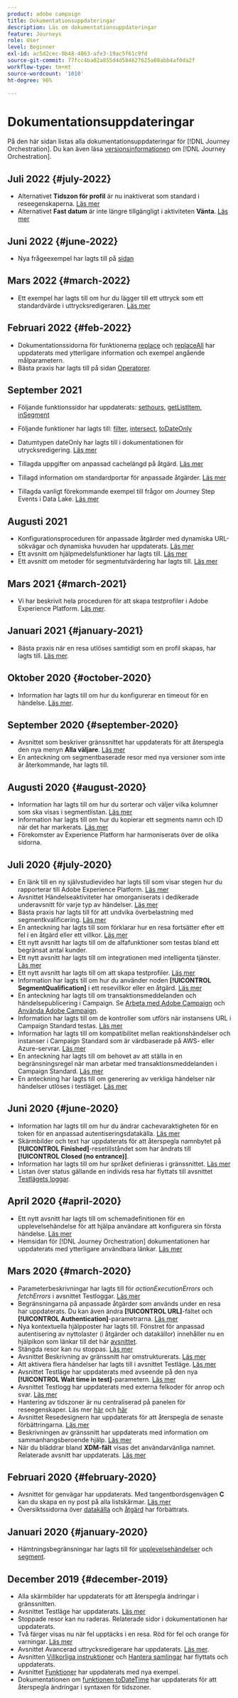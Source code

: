 ```yaml
---
product: adobe campaign
title: Dokumentationsuppdateringar
description: Läs om dokumentationsuppdateringar
feature: Journeys
role: User
level: Beginner
exl-id: ac5d2cec-0b48-4863-afe3-19ac5f61c9fd
source-git-commit: 77fcc4ba02a855d4d584627625a08abb4af0da2f
workflow-type: tm+mt
source-wordcount: '1010'
ht-degree: 96%

---
```


# Dokumentationsuppdateringar

På den här sidan listas alla dokumentationsuppdateringar för [!DNL Journey Orchestration].
Du kan även läsa [versionsinformationen](../release-notes/release-notes.md) om [!DNL Journey Orchestration].

## Juli 2022 {#july-2022}

* Alternativet **Tidszon för profil** är nu inaktiverat som standard i reseegenskaperna. [Läs mer](../building-journeys/timezone-management.md#timezone-from-profiles)
* Alternativet **Fast datum** är inte längre tillgängligt i aktiviteten **Vänta**. [Läs mer](../building-journeys/wait-activity.md)

## Juni 2022 {#june-2022}

* Nya frågeexempel har lagts till på [sidan](../building-journeys/query-examples.md)

## Mars 2022 {#march-2022}

* Ett exempel har lagts till om hur du lägger till ett uttryck som ett standardvärde i uttrycksredigeraren. [Läs mer](../expression/field-references.md#default-value)

## Februari 2022 {#feb-2022}

* Dokumentationssidorna för funktionerna [replace](../functions/functionreplace.md#example_2) och [replaceAll](../functions/functionreplaceall.md#example) har uppdaterats med ytterligare information och exempel angående målparametern.
* Bästa praxis har lagts till på sidan [Operatorer](../expression/operators.md#important-notes).

## September 2021

* Följande funktionssidor har uppdaterats: [sethours](../functions/functionsethours.md), [getListItem](../functions/functiongetlistitem.md), [inSegment](../functions/functioninsegment.md)

* Följande funktioner har lagts till: [filter](../functions/functionfilter.md), [intersect](../functions/functionintersect.md), [toDateOnly](../functions/functiontodateonly.md)

* Datumtypen dateOnly har lagts till i dokumentationen för utrycksredigering. [Läs mer](../expression/data-types.md)

* Tillagda uppgifter om anpassad cachelängd på åtgärd. [Läs mer](../datasource/external-data-sources.md#section_wjp_nl5_nhb)

* Tillagd information om standardportar för anpassade åtgärder. [Läs mer](../action/url-configuration.md)

* Tillagda vanligt förekommande exempel till frågor om Journey Step Events i Data Lake. [Läs mer](../building-journeys/query-examples.md)

## Augusti 2021

* Konfigurationsproceduren för anpassade åtgärder med dynamiska URL-sökvägar och dynamiska huvuden har uppdaterats. [Läs mer](../action/url-configuration.md)
* Ett avsnitt om hjälpmedelsfunktioner har lagts till. [Läs mer](../about/user-interface.md#accessibility)
* Ett avsnitt om metoder för segmentutvärdering har lagts till. [Läs mer](../segment/about-segments.md#evaluation-method-in-journey-orchestration)

## Mars 2021 {#march-2021}

* Vi har beskrivit hela proceduren för att skapa testprofiler i Adobe Experience Platform. [Läs mer](../building-journeys/creating-test-profiles.md).

## Januari 2021 {#january-2021}

* Bästa praxis när en resa utlöses samtidigt som en profil skapas, har lagts till. [Läs mer](../about/limitations.md#journeys-limitation-profile-creation).

## Oktober 2020 {#october-2020}

* Information har lagts till om hur du konfigurerar en timeout för en händelse. [Läs mer](../building-journeys/event-activities.md#listening-to-events-during-a-specific-time).

## September 2020 {#september-2020}

* Avsnittet som beskriver gränssnittet har uppdaterats för att återspegla den nya menyn **Alla väljare**. [Läs mer](../about/user-interface.md)
* En anteckning om segmentbaserade resor med nya versioner som inte är återkommande, har lagts till.

## Augusti 2020 {#august-2020}

* Information har lagts till om hur du sorterar och väljer vilka kolumner som ska visas i segmentlistan. [Läs mer](../building-journeys/segment-qualification-events.md)
* Information har lagts till om hur du kopierar ett segments namn och ID när det har markerats. [Läs mer](../building-journeys/segment-qualification-events.md)
* Förekomster av Experience Platform har harmoniserats över de olika sidorna.

## Juli 2020 {#july-2020}

* En länk till en ny självstudievideo har lagts till som visar stegen hur du rapporterar till Adobe Experience Platform. [Läs mer](../building-journeys/sharing-overview.md)
* Avsnittet Händelseaktiviteter har omorganiserats i dedikerade underavsnitt för varje typ av händelser. [Läs mer](../building-journeys/event-activities.md)
* Bästa praxis har lagts till för att undvika överbelastning med segmentkvalificering. [Läs mer](../building-journeys/segment-qualification-events.md#speed-segment-qualification)
* En anteckning har lagts till som förklarar hur en resa fortsätter efter ett fel i en åtgärd eller ett villkor. [Läs mer](../about/troubleshooting.md#section_h3q_kqk_fhb)
* Ett nytt avsnitt har lagts till om de alfafunktioner som testas bland ett begränsat antal kunder.
* Ett nytt avsnitt har lagts till om integrationen med intelligenta tjänster. [Läs mer](../ai-services/ai-services-overview.md)
* Ett nytt avsnitt har lagts till om att skapa testprofiler. [Läs mer](../building-journeys/testing-the-journey.md)
* Information har lagts till om hur du använder noden **[!UICONTROL SegmentQualification]** i ett resevillkor eller en åtgärd. [Läs mer](../building-journeys/segment-qualification-events.md)
* En anteckning har lagts till om transaktionsmeddelanden och händelsepublicering i Campaign. Se [Arbeta med Adobe Campaign](../action/working-with-adobe-campaign.md) och [Använda Adobe Campaign](../building-journeys/using-adobe-campaign-actions.md).
* Information har lagts till om de kontroller som utförs när instansens URL i Campaign Standard testas. [Läs mer](../action/working-with-adobe-campaign.md)
* Information har lagts till om kompatibilitet mellan reaktionshändelser och instanser i Campaign Standard som är värdbaserade på AWS- eller Azure-servrar. [Läs mer](../building-journeys/reaction-events.md)
* En anteckning har lagts till om behovet av att ställa in en begränsningsregel när man arbetar med transaktionsmeddelanden i Campaign Standard. [Läs mer](../action/working-with-adobe-campaign.md)
* En anteckning har lagts till om generering av verkliga händelser när händelser utlöses i testläget. [Läs mer](../building-journeys/testing-the-journey.md#firing_events)

## Juni 2020 {#june-2020}

* Information har lagts till om hur du ändrar cachevaraktigheten för en token för en anpassad autentiseringsdatakälla. [Läs mer](../datasource/external-data-sources.md#section_wjp_nl5_nhb)
* Skärmbilder och text har uppdaterats för att återspegla namnbytet på **[!UICONTROL Finished]**-resetillståndet som har ändrats till **[!UICONTROL Closed (no entrance)]**.
* Information har lagts till om hur språket definieras i gränssnittet. [Läs mer](../about/user-interface.md)
* Listan över status gällande en individs resa har flyttats till avsnittet [Testlägets loggar](../building-journeys/testing-the-journey.md#viewing_logs).

## April 2020 {#april-2020}

* Ett nytt avsnitt har lagts till om schemadefinitionen för en upplevelsehändelse för att hjälpa användare att konfigurera sin första händelse. [Läs mer](../event/experience-event-schema.md)
* Hemsidan för [!DNL Journey Orchestration] dokumentationen har uppdaterats med ytterligare användbara länkar. [Läs mer](../../journey-orchestration-home.md)

## Mars 2020 {#march-2020}

* Parameterbeskrivningar har lagts till för _actionExecutionErrors_ och _fetchErrors_ i avsnittet Testloggar. [Läs mer](../building-journeys/testing-the-journey.md#viewing_logs)
* Begränsningarna på anpassade åtgärder som används under en resa har uppdaterats. Du kan även ändra **[!UICONTROL URL]**-fältet och **[!UICONTROL Authentication]**-parametrarna. [Läs mer](../action/about-custom-action-configuration.md)
* Nya kontextuella hjälpposter har lagts till. Fönstret för anpassad autentisering av nyttolaster (i åtgärder och datakällor) innehåller nu en hjälpikon som länkar till det här [avsnittet](../datasource/external-data-sources.md#section_wjp_nl5_nhb).
* Stängda resor kan nu stoppas. [Läs mer](../building-journeys/using-the-journey-designer.md)
* Avsnittet Beskrivning av gränssnitt har omstrukturerats. [Läs mer](../about/user-interface.md)
* Att aktivera flera händelser har lagts till i avsnittet Testläge. [Läs mer](../building-journeys/testing-the-journey.md#firing_events)
* Avsnittet Testläge har uppdaterats med avseende på den nya **[!UICONTROL Wait time in test]**-parametern. [Läs mer](../building-journeys/testing-the-journey.md)
* Avsnittet Testlogg har uppdaterats med externa felkoder för anrop och svar. [Läs mer](../building-journeys/testing-the-journey.md#viewing_logs)
* Hantering av tidszoner är nu centraliserad på panelen för reseegenskaper. Läs mer [här](../building-journeys/changing-properties.md#timezone) och [här](../building-journeys/timezone-management.md)
* Avsnittet Resedesignern har uppdaterats för att återspegla de senaste förbättringarna. [Läs mer](../building-journeys/using-the-journey-designer.md)
* Beskrivningen av gränssnitt har uppdaterats med information om sammanhangsberoende hjälp. [Läs mer](../about/user-interface.md#section_ksq_zr1_ffb)
* När du bläddrar bland **XDM-fält** visas det användarvänliga namnet. Relaterade avsnitt har uppdaterats. [Läs mer](../about/user-interface.md#friendly-names-display)

## Februari 2020 {#february-2020}

* Avsnittet för genvägar har uppdaterats. Med tangentbordsgenvägen **C** kan du skapa en ny post på alla listskärmar. [Läs mer](../about/user-interface.md#section_ksq_zr1_ffb)
* Översiktssidorna över [datakälla](../datasource/about-data-sources.md) och [åtgärd](../action/action.md) har förbättrats.

## Januari 2020 {#january-2020}

* Hämtningsbegränsningar har lagts till för [upplevelsehändelser](../datasource/adobe-experience-platform-data-source.md) och [segment](../functions/functioninsegment.md).
  <!--* The [getBestSendTime documentation](../functions/functiongetbestsendtime.md) has been updated.-->

## December 2019 {#december-2019}

* Alla skärmbilder har uppdaterats för att återspegla ändringar i gränssnitten.
* Avsnittet Testläge har uppdaterats. [Läs mer](../building-journeys/testing-the-journey.md)
  <!--* A warning has been added in the [email send time optimization](../building-journeys/wait-activity.md) and [predictive fatigue scores](../ai-services/leveraging-fatigue-scores.md) sections. These capabilities are only available to customers who use the [Adobe Experience Platform Data Connector](https://experienceleague.adobe.com/docs/campaign-standard/using/integrating-with-adobe-cloud/adobe-experience-platform/data-connector/aep-about-data-connector.html).-->
* Stoppade resor kan nu raderas. Relaterade sidor i dokumentationen har uppdaterats.
* Två färger visas nu när fel upptäcks i en resa. Röd för fel och orange för varningar. [Läs mer](../about/troubleshooting.md)
* Avsnittet Avancerad uttrycksredigerare har uppdaterats. [Läs mer](../expression/expressionadvanced.md).
* Avsnitten [Villkorliga instruktioner](../expression/conditional-instruction.md) och [Hantera samlingar](../expression/collection-management-functions.md) har flyttats och uppdaterats.
* Avsnittet [Funktioner](../expression/functions.md) har uppdaterats med nya exempel.
* Dokumentationen om [funktionen toDateTime](../functions/functiontodatetime.md) har uppdaterats för att återspegla ändringar i syntaxen för tidszoner.
